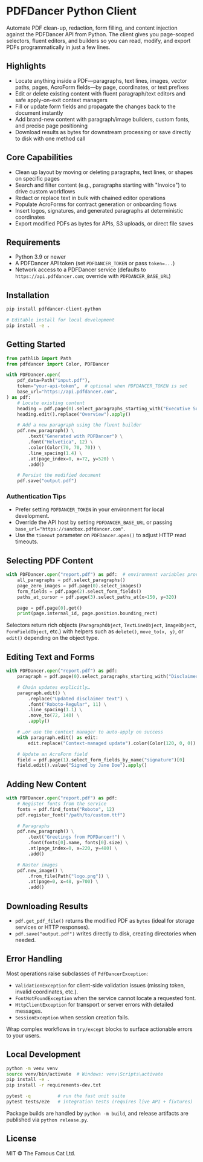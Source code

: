 # PDFDancer Python Client

Automate PDF clean-up, redaction, form filling, and content injection against the PDFDancer API from Python. The client gives you page-scoped selectors, fluent editors, and builders so you can read, modify, and export PDFs programmatically in just a few lines.

## Highlights

- Locate anything inside a PDF—paragraphs, text lines, images, vector paths, pages, AcroForm fields—by page, coordinates, or text prefixes
- Edit or delete existing content with fluent paragraph/text editors and safe apply-on-exit context managers
- Fill or update form fields and propagate the changes back to the document instantly
- Add brand-new content with paragraph/image builders, custom fonts, and precise page positioning
- Download results as bytes for downstream processing or save directly to disk with one method call

## Core Capabilities

- Clean up layout by moving or deleting paragraphs, text lines, or shapes on specific pages
- Search and filter content (e.g., paragraphs starting with "Invoice") to drive custom workflows
- Redact or replace text in bulk with chained editor operations
- Populate AcroForms for contract generation or onboarding flows
- Insert logos, signatures, and generated paragraphs at deterministic coordinates
- Export modified PDFs as bytes for APIs, S3 uploads, or direct file saves

## Requirements

- Python 3.9 or newer
- A PDFDancer API token (set `PDFDANCER_TOKEN` or pass `token=...`)
- Network access to a PDFDancer service (defaults to `https://api.pdfdancer.com`; override with `PDFDANCER_BASE_URL`)

## Installation

```bash
pip install pdfdancer-client-python

# Editable install for local development
pip install -e .
```

## Getting Started

```python
from pathlib import Path
from pdfdancer import Color, PDFDancer

with PDFDancer.open(
    pdf_data=Path("input.pdf"),
    token="your-api-token",  # optional when PDFDANCER_TOKEN is set
    base_url="https://api.pdfdancer.com",
) as pdf:
    # Locate existing content
    heading = pdf.page(0).select_paragraphs_starting_with("Executive Summary")[0]
    heading.edit().replace("Overview").apply()

    # Add a new paragraph using the fluent builder
    pdf.new_paragraph() \
        .text("Generated with PDFDancer") \
        .font("Helvetica", 12) \
        .color(Color(70, 70, 70)) \
        .line_spacing(1.4) \
        .at(page_index=0, x=72, y=520) \
        .add()

    # Persist the modified document
    pdf.save("output.pdf")
```

### Authentication Tips

- Prefer setting `PDFDANCER_TOKEN` in your environment for local development.
- Override the API host by setting `PDFDANCER_BASE_URL` or passing `base_url="https://sandbox.pdfdancer.com"`.
- Use the `timeout` parameter on `PDFDancer.open()` to adjust HTTP read timeouts.

## Selecting PDF Content

```python
with PDFDancer.open("report.pdf") as pdf:  # environment variables provide token/URL
    all_paragraphs = pdf.select_paragraphs()
    page_zero_images = pdf.page(0).select_images()
    form_fields = pdf.page(2).select_form_fields()
    paths_at_cursor = pdf.page(3).select_paths_at(x=150, y=320)

    page = pdf.page(0).get()
    print(page.internal_id, page.position.bounding_rect)
```

Selectors return rich objects (`ParagraphObject`, `TextLineObject`, `ImageObject`, `FormFieldObject`, etc.) with helpers such as `delete()`, `move_to(x, y)`, or `edit()` depending on the object type.

## Editing Text and Forms

```python
with PDFDancer.open("report.pdf") as pdf:
    paragraph = pdf.page(0).select_paragraphs_starting_with("Disclaimer")[0]

    # Chain updates explicitly…
    paragraph.edit() \
        .replace("Updated disclaimer text") \
        .font("Roboto-Regular", 11) \
        .line_spacing(1.1) \
        .move_to(72, 140) \
        .apply()

    # …or use the context manager to auto-apply on success
    with paragraph.edit() as edit:
        edit.replace("Context-managed update").color(Color(120, 0, 0))

    # Update an AcroForm field
    field = pdf.page(1).select_form_fields_by_name("signature")[0]
    field.edit().value("Signed by Jane Doe").apply()
```

## Adding New Content

```python
with PDFDancer.open("report.pdf") as pdf:
    # Register fonts from the service
    fonts = pdf.find_fonts("Roboto", 12)
    pdf.register_font("/path/to/custom.ttf")

    # Paragraphs
    pdf.new_paragraph() \
        .text("Greetings from PDFDancer!") \
        .font(fonts[0].name, fonts[0].size) \
        .at(page_index=0, x=220, y=480) \
        .add()

    # Raster images
    pdf.new_image() \
        .from_file(Path("logo.png")) \
        .at(page=0, x=48, y=700) \
        .add()
```

## Downloading Results

- `pdf.get_pdf_file()` returns the modified PDF as `bytes` (ideal for storage services or HTTP responses).
- `pdf.save("output.pdf")` writes directly to disk, creating directories when needed.

## Error Handling

Most operations raise subclasses of `PdfDancerException`:

- `ValidationException` for client-side validation issues (missing token, invalid coordinates, etc.).
- `FontNotFoundException` when the service cannot locate a requested font.
- `HttpClientException` for transport or server errors with detailed messages.
- `SessionException` when session creation fails.

Wrap complex workflows in `try/except` blocks to surface actionable errors to your users.

## Local Development

```bash
python -m venv venv
source venv/bin/activate  # Windows: venv\Scripts\activate
pip install -e .
pip install -r requirements-dev.txt

pytest -q          # run the fast unit suite
pytest tests/e2e   # integration tests (requires live API + fixtures)
```

Package builds are handled by `python -m build`, and release artifacts are published via `python release.py`.

## License

MIT © The Famous Cat Ltd.
